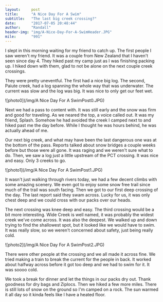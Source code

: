 ```yaml
---
layout:     post
title:      "A Nice Day For A Swim"
subtitle:   "The last big creek crossing?"
date:       "2017-07-05 20:48:44"
author:     "Randall"
header-img: "img/A-Nice-Day-For-A-SwimHeader.JPG"
mile:       "991"
---
```

I slept in this morning waiting for my friend to catch up. The first people I saw weren't my friend. It was a couple from New Zealand that I haven't seen since day 4. They hiked past my camp just as I was finishing packing up. I hiked down with them, glad to not be alone on the next couple creek crossings.

They were pretty uneventful. The first had a nice big log. The second, Paiute creek, had a log spanning the whole way that was underwater. The current was slow and the log was big. It was nice to only get our feet wet.

![photo0](/img/A Nice Day For A SwimPost0.JPG)

Next we had a pass to content with. It was still early and the snow was firm and good for traveling. As we neared the top, a voice called out. It was my friend, Splash. Somehow he had avoided the creek I camped next to and hiked past me the day before. While I thought he was hours behind, he was actually ahead of me.

Our next big creek, and what may have been the last dangerous one was at the bottom of the pass. Reports talked about snow bridges a couple weeks before but those were all gone. It was raging and we weren't sure what to do. Then, we saw a log just a little upstream of the PCT crossing. It was nice and easy. Only 3 creeks to go.

![photo1](/img/A Nice Day For A SwimPost1.JPG)

It wasn't just walking through rivers today, we had a few decent climbs with some amazing scenery. We even got to enjoy some snow free trail since much of the trail was south facing. Then we got to our first deep crossing of the day. The last report said they swam across. Lucky for us, it was only chest deep and we could cross with our packs over our heads.

The next crossing was knee deep and easy. The third crossing would be a bit more interesting. Wide Creek is well named, it was probably the widest creek we've come across. It was also the deepest. We walked up and down trying to find the shallowest spot, but it looked like we would have to swim. It was really slow, so we weren't concerned about safety, just being really cold.

![photo2](/img/A Nice Day For A SwimPost2.JPG)

There were other people at the crossing and we all made it across fine. We tried making a train to break the current for the people in back. It worked about halfway across before it got too deep and we had to swim for it. It was soooo cold.

We took a break for dinner and let the things in our packs dry out. Thank goodness for dry bags and Ziplocs. Then we hiked a few more miles. There is still lots of snow on the ground so I'm camped on a rock. The sun warmed it all day so it kinda feels like I have a heated floor. 
